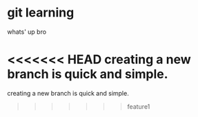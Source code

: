 # git  learning

whats' up bro

<<<<<<< HEAD
creating a new branch is quick and simple.
=======
creating a new branch is quick and simple.
>>>>>>> feature1
